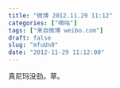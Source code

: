 ```yaml
---
title: "微博 2012.11.29 11:12"
categories: ["嘀咕"]
tags: ["来自微博 weibo.com"]
draft: false
slug: "mfuUn0"
date: "2012-11-29 11:12:00"
---
```


<p>真尼玛没劲。草。 ​​​​</p>
